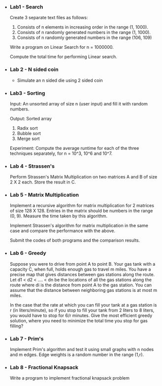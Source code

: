 - ### Lab1 - Search

  Create 3 separate text files as follows:

  1. Consists of n elements in increasing order in the range (1, 1000).
  2. Consists of n randomly generated numbers in the range (1, 1000).
  3. Consists of n randomly generated numbers in the range (106, 109)

  Write a program on Linear Search for n = 1000000.

  Compute the total time for performing Linear search.

- ### Lab 2 - N sided coin

  - Simulate an n sided die using 2 sided coin

- ### Lab3 - Sorting

  Input: An unsorted array of size n (user input) and fill it with random numbers.

  Output: Sorted array 

  1. Radix sort
  2. Bubble sort
  3. Merge sort

  Experiment: Compute the average runtime for each of the three techniques separately, for n = 10^3, 10^6 and 10^7.

- ### Lab 4 - Strassen's

  Perform Strassen's Matrix Multiplication on two matrices A and B of size 2 X 2 each. Store the result in C.  

- ### Lab 5 - Matrix Multiplication

  Implement a recursive algorithm for matrix multiplication for 2 matrices of size 128 X 128. Entries in the matrix should be numbers in the range (0, 9). Measure the time taken by this algorithm. 

  Implement Strassen's algorithm for matrix multiplication in the same case and compare the performance with the above.

  Submit the codes of both programs and the comparison results. 

- ### Lab 6 - Greedy

  Suppose you were to drive from point A to point B. Your gas tank with a capacity C, when full, holds enough gas to travel m miles. You have a precise map that gives distances between gas stations along the route. Let d1 < d2 < …. < dn be the locations of all the gas stations along the route where di is the distance from point A to the gas station. You can assume that the distance between neighboring gas stations is at most m miles.

  In the case that the rate at which you can fill your tank at a gas station is r (in liters/minute), so if you stop to fill your tank from 2 liters to 8 liters, you would have to stop for 6/r minutes. Give the most efficient greedy solution, where you need to minimize the total time you stop for gas filling?


- ### Lab 7 - Prim's

  Implement Prim's algorithm and test it using small graphs with n nodes and m edges. Edge weights is a random number in the range (1,r). 

- ### Lab 8 - Fractional Knapsack 

  Write a program to implement fractional knapsack problem